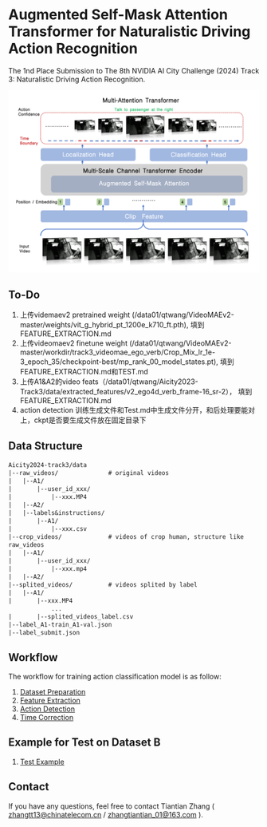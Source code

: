 # Augmented Self-Mask Attention Transformer for Naturalistic Driving Action Recognition

The 1nd Place Submission to The 8th NVIDIA AI City Challenge (2024) Track 3: Naturalistic Driving Action Recognition.

<!-- ![framework](/assets/framework.png) -->

<div align=center>
<img src="assets/framework.png" width="700px" >
</div>


## 
## To-Do
1. 上传videmaev2 pretrained weight (/data01/qtwang/VideoMAEv2-master/weights/vit_g_hybrid_pt_1200e_k710_ft.pth), 填到FEATURE_EXTRACTION.md
2. 上传videomaev2 finetune weight (/data01/qtwang/VideoMAEv2-master/workdir/track3_videomae_ego_verb/Crop_Mix_lr_1e-3_epoch_35/checkpoint-best/mp_rank_00_model_states.pt), 填到FEATURE_EXTRACTION.md和TEST.md
3. 上传A1&A2的video feats（/data01/qtwang/Aicity2023-Track3/data/extracted_features/v2_ego4d_verb_frame-16_sr-2）， 填到FEATURE_EXTRACTION.md
4. action detection 训练生成文件和Test.md中生成文件分开，和后处理要能对上，ckpt是否要生成文件放在固定目录下


## Data Structure
```
Aicity2024-track3/data
|--raw_videos/              # original videos
|   |--A1/                  
|       |--user_id_xxx/
|           |--xxx.MP4
|   |--A2/                  
|   |--labels&instructions/ 
|       |--A1/   
|           |--xxx.csv          
|--crop_videos/             # videos of crop human, structure like raw_videos
|   |--A1/
|       |--user_id_xxx/
|           |--xxx.mp4
|   |--A2/
|--splited_videos/          # videos splited by label
|   |--A1/
|       |--xxx.MP4
            ...
|       |--splited_videos_label.csv  
|--label_A1-train_A1-val.json
|--label_submit.json
```

## Workflow

The workflow for training action classification model is as follow:

1. [Dataset Preparation](docs/PREPROCESS.md)
2. [Feature Extraction](docs/FEATURE_EXTRACTION.md)
3. [Action Detection](docs/AMA.md)
4. [Time Correction](docs/POST_PROCESS.md)

## Example for Test on Dataset B
1. [Test Example](docs/TEST.md)


## Contact
If you have any questions, feel free to contact Tiantian Zhang ( zhangtt13@chinatelecom.cn / zhangtiantian_01@163.com ).
